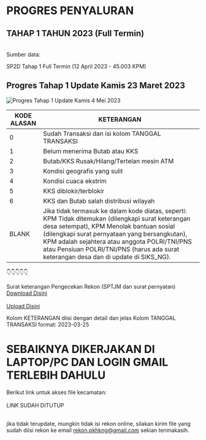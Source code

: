 # PROGRES PENYALURAN 
## TAHAP 1 TAHUN 2023 (Full Termin)
<br>Sumber data:
<!-- <a href="https://drive.google.com/drive/folders/17jeHKRsgpT10euqUWbZafGi5HGVWq2AF?usp=share_link"> --> SP2D Tahap 1 Full Termin</a> (12 April 2023 - 45.003 KPM)
## Progres Tahap 1 Update Kamis 23 Maret 2023 <br>
![Progres Tahap 1 Update Kamis 4 Mei 2023](https://user-images.githubusercontent.com/114164637/236200068-649b0cba-e39f-440c-a982-2731573b79d4.png)
<br>

| KODE ALASAN |KETERANGAN|
| --- | --- |
| 0 | Sudah Transaksi dan isi kolom TANGGAL TRANSAKSI |
| 1 |  Belum menerima Butab atau KKS |
| 2 |  Butab/KKS Rusak/Hilang/Tertelan mesin ATM |
| 3 |  Kondisi geografis yang sulit |
| 4 |  Kondisi cuaca ekstrim |
| 5 |  KKS diblokir/terblokir |
| 6 |  KKS dan Butab salah distribusi wilayah |
| BLANK |  Jika tidak termasuk ke dalam kode diatas, seperti: KPM Tidak ditemukan (dilengkapi surat keterangan desa setempat), KPM Menolak bantuan sosial (dilengkapi surat pernyataan yang bersangkutan), KPM adalah sejahtera atau anggota POLRI/TNI/PNS atau Pensiuan POLRI/TNI/PNS (harus ada surat keterangan desa dan di update di SIKS_NG). |

👇👇👇👇👇

Surat keterangan Pengecekan Rekon (SPTJM dan surat pernyatan)
<br><a href="https://docs.google.com/document/d/15-dMryIJEKTcEztiZN-A40Jcix3wqeIo/edit?usp=share_link&ouid=103403997875377965220&rtpof=true&sd=true"> Download Disini</a>
<br><br><a href="https://drive.google.com/drive/folders/14zIJRKTetMdWz1DcLNdeCkQae4k8Kfx6?usp=share_link"> Upload Disini</a>

Kolom KETERANGAN diisi dengan detail dan jelas
Kolom TANGGAL TRANSAKSI format: 2023-03-25

<!--kolom PENDAMPING dan ALAMAT, silakan diedit saja jika tidak sesuai.
Teman, silakan login akun GMAIL yang terdaftar diakun SDM PKH untuk mengedit, atau minta akses bagi yang belum saya kirimi email, sertakan Nama Pendamping dan Kecamatan Dampingan. -->

# SEBAIKNYA DIKERJAKAN DI LAPTOP/PC DAN LOGIN GMAIL TERLEBIH DAHULU

Berikut link untuk akses file kecamatan:
 <br><br>LINK SUDAH DITUTUP<br><br> 
<!--
| KECAMATAN | KECAMATAN |
| --- | --- |
| <a href="https://docs.google.com/spreadsheets/d/15-drRZlZ3GyJxpJ9lEprTb3qRNx1FdZ1/edit?usp=sharing&ouid=103403997875377965220&rtpof=true&sd=true">CIAWIGEBANG</a> | <a href="https://docs.google.com/spreadsheets/d/15ppIeb8DQP9rtMOQEn8Iya7TBnu7-ezN/edit?usp=sharing&ouid=103403997875377965220&rtpof=true&sd=true">JAPARA</a> |
| <a href="https://docs.google.com/spreadsheets/d/1519_RIwQvM3_Lvd8owzYfPrpu8mQWNkp/edit?usp=sharing&ouid=103403997875377965220&rtpof=true&sd=true">CIBEUREUM</a> | <a href="https://docs.google.com/spreadsheets/d/15ri0hQOHU7Pu62tO-SRRGQoOk_qeRtIq/edit?usp=sharing&ouid=103403997875377965220&rtpof=true&sd=true">KADUGEDE</a> |
| <a href="https://docs.google.com/spreadsheets/d/157KXEfd3O7_M-kqh9BJW2hgQmdH-40h-/edit?usp=sharing&ouid=103403997875377965220&rtpof=true&sd=true">CIBINGBIN</a> | <a href="https://docs.google.com/spreadsheets/d/15wjJ2FB9kEf8dk5B86Al6ngKuowFOzkq/edit?usp=sharing&ouid=103403997875377965220&rtpof=true&sd=true">KALIMANGGIS</a> |
| <a href="https://docs.google.com/spreadsheets/d/157SUKWGpNxVXsaQ6it52vVkGbpS56-Ui/edit?usp=sharing&ouid=103403997875377965220&rtpof=true&sd=true">CIDAHU</a> | <a href="https://docs.google.com/spreadsheets/d/163DWt80PVsVC3EsBbGW0wLCYpvpFhlFY/edit?usp=sharing&ouid=103403997875377965220&rtpof=true&sd=true">KARANG KANCANA</a> |
| <a href="https://docs.google.com/spreadsheets/d/15B2f058K9Qw5UKIeDy0LpVYq5hV3Lv4R/edit?usp=sharing&ouid=103403997875377965220&rtpof=true&sd=true">CIGANDAMEKAR</a> | <a href="https://docs.google.com/spreadsheets/d/169dK2PFBc77H5wiLv18Zy_txrrHOWbFT/edit?usp=sharing&ouid=103403997875377965220&rtpof=true&sd=true">KRAMATMULYA</a> |
| <a href="https://docs.google.com/spreadsheets/d/15IzHXGXnwWXC19HBkcFP4u5dn_CQyXkm/edit?usp=sharing&ouid=103403997875377965220&rtpof=true&sd=true">CIGUGUR</a> | <a href="https://docs.google.com/spreadsheets/d/16CX9-YyGAcHBA6x24cShUMdtwEnIfADa/edit?usp=sharing&ouid=103403997875377965220&rtpof=true&sd=true">KUNINGAN</a> |
| <a href="https://docs.google.com/spreadsheets/d/15JKrtLnMj3Zn1rMkDgjTSUNb7BAyYyRy/edit?usp=sharing&ouid=103403997875377965220&rtpof=true&sd=true">CILEBAK</a> | <a href="https://docs.google.com/spreadsheets/d/16E5c55acct3jL7u4s-XCMxRfSHgGpvGR/edit?usp=sharing&ouid=103403997875377965220&rtpof=true&sd=true">LEBAKWANGI</a> |
| <a href="https://docs.google.com/spreadsheets/d/15KKSWDukGdVAfEOnWJ6xYIbS5JN-ew-Z/edit?usp=sharing&ouid=103403997875377965220&rtpof=true&sd=true">CILIMUS</a> | <a href="https://docs.google.com/spreadsheets/d/16G77jIY8SrbZ3pFg3q9n-AkvhaBoRMTf/edit?usp=sharing&ouid=103403997875377965220&rtpof=true&sd=true">LURAGUNG</a> |
| <a href="https://docs.google.com/spreadsheets/d/15NZGeaB6WDhw-aHk2Qvngzo2-yUPGvrt/edit?usp=sharing&ouid=103403997875377965220&rtpof=true&sd=true">CIMAHI</a> | <a href="https://docs.google.com/spreadsheets/d/16MSjzKRB47_cN1XKcNijfoMTsXkCaPsl/edit?usp=sharing&ouid=103403997875377965220&rtpof=true&sd=true">MALEBER</a> |
| <a href="https://docs.google.com/spreadsheets/d/15RCannfe5XmSQOBCFyX-cd8Sj4L2sQA1/edit?usp=sharing&ouid=103403997875377965220&rtpof=true&sd=true">CINIRU</a> | <a href="https://docs.google.com/spreadsheets/d/16PL2KakQZtSfHCHlxe7fKcXAPxPeDMW2/edit?usp=sharing&ouid=103403997875377965220&rtpof=true&sd=true">MANDIRANCAN</a> |
| <a href="https://docs.google.com/spreadsheets/d/15RZo8vPj-hyvDccRo82pukLGbKkHPSZW/edit?usp=sharing&ouid=103403997875377965220&rtpof=true&sd=true">CIPICUNG</a> | <a href="https://docs.google.com/spreadsheets/d/16Qk2YZD8Ya9fU7txbNMTfL0sx2j7QqKm/edit?usp=sharing&ouid=103403997875377965220&rtpof=true&sd=true">NUSAHERANG</a> |
| <a href="https://docs.google.com/spreadsheets/d/15RnPSq99-I6P6NxhC-Sgqv2hr7QBvUqf/edit?usp=sharing&ouid=103403997875377965220&rtpof=true&sd=true">CIWARU</a> | <a href="https://docs.google.com/spreadsheets/d/16TimHBEIOZTPU2tjkf80w8C3QbBucrFg/edit?usp=sharing&ouid=103403997875377965220&rtpof=true&sd=true">PANCALANG</a> |
| <a href="https://docs.google.com/spreadsheets/d/15WwNdZ0lqf_75RrKFNc3Qf3CFDHbRz7M/edit?usp=sharing&ouid=103403997875377965220&rtpof=true&sd=true">DARMA</a> | <a href="https://docs.google.com/spreadsheets/d/16ZJsuG9uWjAWPvSIsovs-f1161zqPdbY/edit?usp=sharing&ouid=103403997875377965220&rtpof=true&sd=true">PASAWAHAN</a> |
| <a href="https://docs.google.com/spreadsheets/d/15YTb6za7-XazNf5YxEImmffczBUTCIDR/edit?usp=sharing&ouid=103403997875377965220&rtpof=true&sd=true">GARAWANGI</a> | <a href="https://docs.google.com/spreadsheets/d/16e4NgAOg5TOZ0k0fRSQQHGiXfOa7r5fu/edit?usp=sharing&ouid=103403997875377965220&rtpof=true&sd=true">SELAJAMBE</a> |
| <a href="https://docs.google.com/spreadsheets/d/15ZVYzbV7wctI6ayjhWEfn2yhOoYTd-4l/edit?usp=sharing&ouid=103403997875377965220&rtpof=true&sd=true">HANTARA</a> | <a href="https://docs.google.com/spreadsheets/d/16eGh7z12mqRZYcDL_F__tv3TczKkeY4x/edit?usp=sharing&ouid=103403997875377965220&rtpof=true&sd=true">SINDANGAGUNG</a> |
| <a href="https://docs.google.com/spreadsheets/d/15jqw5nWaKe8ruK6Ooc_5Uj4IiWnouFJ_/edit?usp=sharing&ouid=103403997875377965220&rtpof=true&sd=true">JALAKSANA</a> | <a href="https://docs.google.com/spreadsheets/d/16fwntpuKYso_YVLKETx-Af8qS8oxBPQs/edit?usp=sharing&ouid=103403997875377965220&rtpof=true&sd=true">SUBANG</a> |
-->
jika tidak terupdate, mungkin tidak isi rekon online, silakan kirim file yang sudah diisi rekon ke email <a href = "rekon.pkhkng@gmail.com">rekon.pkhkng@gmail.com</a>
sekian terimakasih. 
